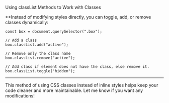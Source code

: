 Using classList Methods to Work with Classes

**Instead of modifying styles directly, you can toggle, add, or remove classes dynamically:

```
const box = document.querySelector(".box");

// Add a class
box.classList.add("active");

// Remove only the class name
box.classList.remove("active");

// Add class if element does not have the class, else remove it.
box.classList.toggle("hidden");
```

---

This method of using CSS classes instead of inline styles helps keep your code cleaner and more maintainable. Let me know if you want any modifications!
